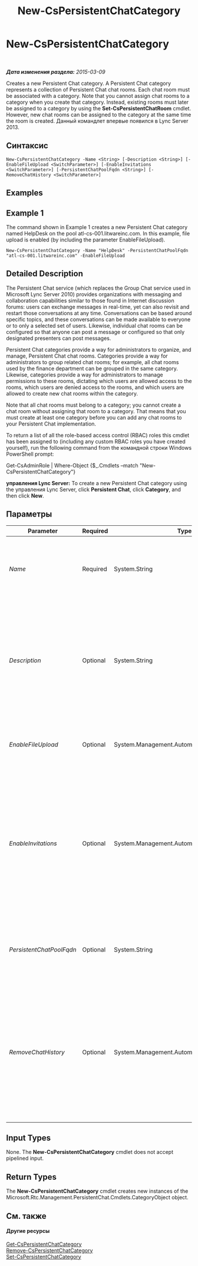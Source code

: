﻿---
title: New-CsPersistentChatCategory
TOCTitle: New-CsPersistentChatCategory
ms:assetid: 37a6f55d-0fec-480f-8d96-60c313a48c74
ms:mtpsurl: https://technet.microsoft.com/ru-ru/library/JJ204803(v=OCS.15)
ms:contentKeyID: 49309448
ms.date: 05/19/2016
mtps_version: v=OCS.15
ms.translationtype: HT
---

# New-CsPersistentChatCategory

 

_**Дата изменения раздела:** 2015-03-09_

Creates a new Persistent Chat category. A Persistent Chat category represents a collection of Persistent Chat chat rooms. Each chat room must be associated with a category. Note that you cannot assign chat rooms to a category when you create that category. Instead, existing rooms must later be assigned to a category by using the **Set-CsPersistentChatRoom** cmdlet. However, new chat rooms can be assigned to the category at the same time the room is created. Данный командлет впервые появился в Lync Server 2013.

## Синтаксис

    New-CsPersistentChatCategory -Name <String> [-Description <String>] [-EnableFileUpload <SwitchParameter>] [-EnableInvitations <SwitchParameter>] [-PersistentChatPoolFqdn <String>] [-RemoveChatHistory <SwitchParameter>]

## Examples

## Example 1

The command shown in Example 1 creates a new Persistent Chat category named HelpDesk on the pool atl-cs-001.litwareinc.com. In this example, file upload is enabled (by including the parameter EnableFileUpload).

    New-CsPersistentChatCategory -Name "HelpDesk" -PersistentChatPoolFqdn "atl-cs-001.litwareinc.com" -EnableFileUpload 

## Detailed Description

The Persistent Chat service (which replaces the Group Chat service used in Microsoft Lync Server 2010) provides organizations with messaging and collaboration capabilities similar to those found in Internet discussion forums: users can exchange messages in real-time, yet can also revisit and restart those conversations at any time. Conversations can be based around specific topics, and these conversations can be made available to everyone or to only a selected set of users. Likewise, individual chat rooms can be configured so that anyone can post a message or configured so that only designated presenters can post messages.

Persistent Chat categories provide a way for administrators to organize, and manage, Persistent Chat chat rooms. Categories provide a way for administrators to group related chat rooms; for example, all chat rooms used by the finance department can be grouped in the same category. Likewise, categories provide a way for administrators to manage permissions to these rooms, dictating which users are allowed access to the rooms, which users are denied access to the rooms, and which users are allowed to create new chat rooms within the category.

Note that all chat rooms must belong to a category; you cannot create a chat room without assigning that room to a category. That means that you must create at least one category before you can add any chat rooms to your Persistent Chat implementation.

To return a list of all the role-based access control (RBAC) roles this cmdlet has been assigned to (including any custom RBAC roles you have created yourself), run the following command from the командной строки Windows PowerShell prompt:

Get-CsAdminRole | Where-Object {$\_.Cmdlets –match "New-CsPersistentChatCategory"}

**управления Lync Server:** To create a new Persistent Chat category using the управления Lync Server, click **Persistent Chat**, click **Category**, and then click **New**.

## Параметры


<table>
<colgroup>
<col style="width: 25%" />
<col style="width: 25%" />
<col style="width: 25%" />
<col style="width: 25%" />
</colgroup>
<thead>
<tr class="header">
<th>Parameter</th>
<th>Required</th>
<th>Type</th>
<th>Description</th>
</tr>
</thead>
<tbody>
<tr class="odd">
<td><p><em>Name</em></p></td>
<td><p>Required</p></td>
<td><p>System.String</p></td>
<td><p>Name given to the Persistent Chat category. Names must be unique per Persistent Chat pool.</p></td>
</tr>
<tr class="even">
<td><p><em>Description</em></p></td>
<td><p>Optional</p></td>
<td><p>System.String</p></td>
<td><p>Additional text accompanying the Persistent Chat category. For example, the Description might explain the purpose of the category and what type of rooms you can expect to find within the category.</p></td>
</tr>
<tr class="odd">
<td><p><em>EnableFileUpload</em></p></td>
<td><p>Optional</p></td>
<td><p>System.Management.Automation.SwitchParameter</p></td>
<td><p>When present, allows file uploads to the chat rooms in the category.</p></td>
</tr>
<tr class="even">
<td><p><em>EnableInvitations</em></p></td>
<td><p>Optional</p></td>
<td><p>System.Management.Automation.SwitchParameter</p></td>
<td><p>When this parameter is included, Invitations will be enabled for the category. Among other things, this means that users on the AllowedMembers list will automatically receive an invitation to join a new chat room at the time that new room is created.</p></td>
</tr>
<tr class="odd">
<td><p><em>PersistentChatPoolFqdn</em></p></td>
<td><p>Optional</p></td>
<td><p>System.String</p></td>
<td><p>Fully qualified domain name of the Persistent Chat pool where the category should be created.</p></td>
</tr>
<tr class="even">
<td><p><em>RemoveChatHistory</em></p></td>
<td><p>Optional</p></td>
<td><p>System.Management.Automation.SwitchParameter</p></td>
<td><p>When this parameter is included, the chat history feature will be disabled for the new category. Typically, chat history is only disabled for chat rooms that are used for announcements that are posted once and then never need to be referred to again.</p></td>
</tr>
</tbody>
</table>


## Input Types

None. The **New-CsPersistentChatCategory** cmdlet does not accept pipelined input.

## Return Types

The **New-CsPersistentChatCategory** cmdlet creates new instances of the Microsoft.Rtc.Management.PersistentChat.Cmdlets.CategoryObject object.

## См. также

#### Другие ресурсы

[Get-CsPersistentChatCategory](get-cspersistentchatcategory.md)  
[Remove-CsPersistentChatCategory](remove-cspersistentchatcategory.md)  
[Set-CsPersistentChatCategory](set-cspersistentchatcategory.md)

